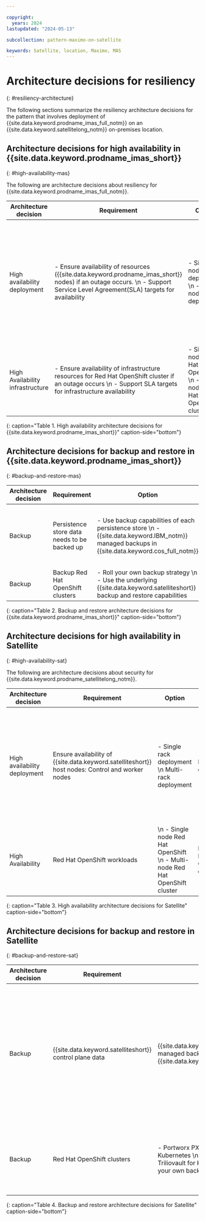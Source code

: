 ```yaml
---

copyright:
  years: 2024
lastupdated: "2024-05-13"

subcollection: pattern-maximo-on-satellite

keywords: Satellite, location, Maximo, MAS
---
```


# Architecture decisions for resiliency
{: #resiliency-architecture}

The following sections summarize the resiliency architecture decisions for the pattern that involves deployment of {{site.data.keyword.prodname_imas_full_notm}} on an {{site.data.keyword.satellitelong_notm}} on-premises location.

## Architecture decisions for high availability in {{site.data.keyword.prodname_imas_short}}
{: #high-availability-mas}

The following are architecture decisions about resiliency for {{site.data.keyword.prodname_imas_full_notm}}.

| Architecture decision | Requirement | Option | Decision | Rationale |
|---|---|---|---|---|
| High availability deployment | - Ensure availability of resources ({{site.data.keyword.prodname_imas_short}} nodes) if an outage occurs. \n - Support Service Level Agreement(SLA) targets for availability | - Single node deployment \n - Multi-node deployment	| Multi-node deployment	| Configure with a minimum of 3 hosts. Place host machines in physically different racks. Power, network, and storage isolation and even separate data centers are recommended for protection against outages for any of these components. \n There are application services and data services that need to be spread across nodes or zones with an adequate level of replication configured. In addition to Suite services, each data service in {{site.data.keyword.prodname_imas_short}} has different replication features. For more information, see [{{site.data.keyword.prodname_imas_short}} resiliency](https://www.ibm.com/docs/en/mas-cd/continuous-delivery?topic=availability-resilient-architecture-components){: external}. |
| High Availability infrastructure | - Ensure availability of infrastructure resources for Red Hat OpenShift cluster if an outage occurs \n - Support SLA targets for infrastructure availability | - Single node Red Hat OpenShift \n - Multi-node Red Hat OpenShift cluster | Multi-node Red Hat OpenShift cluster | - Configure Red Hat OpenShift clusters with a minimum of 3 worker nodes and 3 spares. \n - Size the worker nodes in each zone at 50% of required CPU capacity for workloads to meet 100% capacity requirements in case of rack failure. \n - Use pod topology spread constraints. |
{: caption="Table 1. High availability architecture decisions for {{site.data.keyword.prodname_imas_short}}" caption-side="bottom"}

## Architecture decisions for backup and restore in {{site.data.keyword.prodname_imas_short}}
{: #backup-and-restore-mas}

| Architecture decision | Requirement | Option | Decision | Rationale |
|---|---|---|---|---|
| Backup |  Persistence store data needs to be backed up | - Use backup capabilities of each persistence store \n - {{site.data.keyword.IBM_notm}} managed backups in {{site.data.keyword.cos_full_notm}} | Use backup capabilities of each persistence store | To restore the {{site.data.keyword.prodname_imas_short}} instance, you must deploy or activate another database instance, and then restore the data from a backup. For more information, see [{{site.data.keyword.prodname_imas_short}} backup & restore](https://www.ibm.com/docs/en/mas-cd/continuous-delivery?topic=administering-backing-up-restoring-maximo-application-suite){: external}. |
| Backup | Backup Red Hat OpenShift clusters | - Roll your own backup strategy \n - Use the underlying {{site.data.keyword.satelliteshort}} backup and restore capabilities | Use the underlying {{site.data.keyword.satelliteshort}} backup and restore capabilities | The {{site.data.keyword.satelliteshort}} platform handles backup and restore tasks. \n  Look at restoring data to a different Red Hat OpenShift cluster if there is an outage. |
{: caption="Table 2. Backup and restore architecture decisions for {{site.data.keyword.prodname_imas_short}}" caption-side="bottom"}


## Architecture decisions for high availability in Satellite
{: #high-availability-sat}

The following are architecture decisions about security for {{site.data.keyword.prodname_satellitelong_notm}}.

| Architecture decision | Requirement | Option | Decision | Rationale |
|---|---|---|---|---|
| High availability deployment| Ensure availability of {{site.data.keyword.satelliteshort}} host nodes: Control and worker nodes | - Single rack deployment \n Multi-rack deployment	| Multi-rack deployment	| Minimum of 3 hosts and spares across the 3 racks. Place the host machines in physically different racks. Power, network, and storage isolation and separate data centers recommended for protection against outages for any of these components. Separate physical locations (<100 ms latency) are recommended for protection against data center outages. For more information, see [{{site.data.keyword.satelliteshort}} HA considerations](/docs/satellite?topic=satellite-ha). |
| High Availability | Red Hat OpenShift workloads | \n - Single node Red Hat OpenShift \n - Multi-node Red Hat OpenShift cluster | Multi-node Red Hat OpenShift cluster | Configure Red Hat OpenShift clusters with a minimum of 3 worker nodes and spares across 3 racks. Size the worker nodes in each rack at 50% of required CPU capacity for workloads to meet 100% capacity requirements because of a rack failure. |
{: caption="Table 3. High availability architecture decisions for Satellite" caption-side="bottom"}

## Architecture decisions for backup and restore in Satellite
{: #backup-and-restore-sat}

| Architecture decision | Requirement | Option | Decision | Rationale |
|---|---|---|---|---|
| Backup |  {{site.data.keyword.satelliteshort}} control plane data | {{site.data.keyword.IBM_notm}} managed backups in {{site.data.keyword.cos_full_notm}} | {{site.data.keyword.IBM_notm}} managed backups in {{site.data.keyword.cos_full_notm}}| {{site.data.keyword.IBM_notm}} {{site.data.keyword.satelliteshort}} service backs up {{site.data.keyword.satelliteshort}} control plane data as follows. For more information, see [Securing your Data](/docs/satellite?topic=satellite-data-security) \n {{site.data.keyword.satelliteshort}} control plane master data backups in {{site.data.keyword.IBM_notm}} owned {{site.data.keyword.cos_full_notm}} instance every hour \n {{site.data.keyword.satelliteshort}} enabled services master data backups in customer-owned {{site.data.keyword.cos_full_notm}} instance every 8 hours |
| Backup | Red Hat OpenShift clusters | - Portworx PX backup for Kubernetes \n Kasten by Veeam \n Triliovault for Kubernetes \n Bring your own backup tool | Portworx PX Backup for Kubernetes | Use the PX-Backup add-on to Portworx Enterprise to backup application data, configuration, and Kubernetes objects at the Kubernetes pod, namespace, or cluster level. \n Backups can be stored in a customer-owned {{site.data.keyword.cos_full_notm}} instance.|
{: caption="Table 4. Backup and restore architecture decisions for Satellite" caption-side="bottom"}
